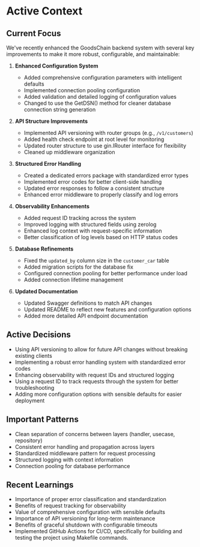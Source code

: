 # Active Context

## Current Focus

We've recently enhanced the GoodsChain backend system with several key improvements to make it more robust, configurable, and maintainable:

1. **Enhanced Configuration System**
   - Added comprehensive configuration parameters with intelligent defaults
   - Implemented connection pooling configuration
   - Added validation and detailed logging of configuration values
   - Changed to use the GetDSN() method for cleaner database connection string generation

2. **API Structure Improvements**
   - Implemented API versioning with router groups (e.g., `/v1/customers`)
   - Added health check endpoint at root level for monitoring
   - Updated router structure to use gin.IRouter interface for flexibility
   - Cleaned up middleware organization

3. **Structured Error Handling**
   - Created a dedicated errors package with standardized error types
   - Implemented error codes for better client-side handling
   - Updated error responses to follow a consistent structure
   - Enhanced error middleware to properly classify and log errors

4. **Observability Enhancements**
   - Added request ID tracking across the system
   - Improved logging with structured fields using zerolog
   - Enhanced log context with request-specific information
   - Better classification of log levels based on HTTP status codes

5. **Database Refinements**
   - Fixed the `updated_by` column size in the `customer_car` table
   - Added migration scripts for the database fix
   - Configured connection pooling for better performance under load
   - Added connection lifetime management

6. **Updated Documentation**
   - Updated Swagger definitions to match API changes
   - Updated README to reflect new features and configuration options
   - Added more detailed API endpoint documentation

## Active Decisions

- Using API versioning to allow for future API changes without breaking existing clients
- Implementing a robust error handling system with standardized error codes
- Enhancing observability with request IDs and structured logging
- Using a request ID to track requests through the system for better troubleshooting
- Adding more configuration options with sensible defaults for easier deployment

## Important Patterns

- Clean separation of concerns between layers (handler, usecase, repository)
- Consistent error handling and propagation across layers
- Standardized middleware pattern for request processing
- Structured logging with context information
- Connection pooling for database performance

## Recent Learnings

- Importance of proper error classification and standardization
- Benefits of request tracking for observability
- Value of comprehensive configuration with sensible defaults
- Importance of API versioning for long-term maintenance
- Benefits of graceful shutdown with configurable timeouts
- Implemented GitHub Actions for CI/CD, specifically for building and testing the project using Makefile commands.
